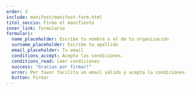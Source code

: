 ```yaml
---
order: 3
include: manifest/manifest-form.html
titol_seccio: Firma el manifiesto
inner_link: formulario
formulari:
  name_placeholder: Escribe tu nombre o el de tu organización
  surname_placeholder: Escribe tu apellido
  email_placeholder: Tu email
  conditions_accept: Acepto las condiciones.
  conditions_read: Leer condiciones
  success: "Gracias por firmar!"
  error: Por favor facilita un email válido y acepta la condiciones.
  button: Firmar
---
```

